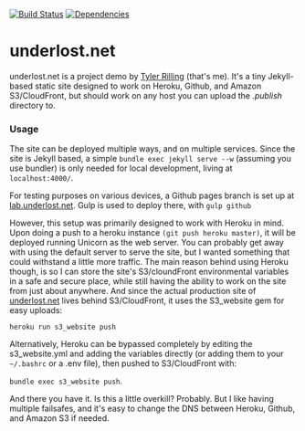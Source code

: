 [![Build Status](https://travis-ci.org/underlost/underlost.net.svg?branch=master)](https://travis-ci.org/underlost/underlost.net)
[![Dependencies](https://david-dm.org/underlost/underlost.net.svg)](https://david-dm.org/underlost/underlost.net)

# underlost.net
underlost.net is a project demo by [Tyler Rilling](https://tyler.codes) (that's me). It's a tiny Jekyll-based static site designed to work on Heroku, Github, and Amazon S3/CloudFront, but should work on any host you can upload the *.publish* directory to.

### Usage
The site can be deployed multiple ways, and on multiple services. Since the site is Jekyll based, a simple `bundle exec jekyll serve --w` (assuming you use bundler) is only needed for local development, living at `localhost:4000/`.

For testing purposes on various devices, a Github pages branch is set up at [lab.underlost.net](https://lab.underlost.net). Gulp is used to deploy there, with `gulp github`

However, this setup was primarily designed to work with Heroku in mind. Upon doing a push to a heroku instance `(git push heroku master)`, it will be deployed running Unicorn as the web server. You can probably get away with using the default server to serve the site, but I wanted something that could withstand a little more traffic. The main reason behind using Heroku though, is so I can store the site's S3/cloundFront environmental variables in a safe and secure place, while still having the ability to work on the site from just about anywhere. And since the actual production site of [underlost.net](https://underlost.net) lives behind S3/CloudFront, it uses the S3_website gem for easy uploads:

`heroku run s3_website push`

Alternatively, Heroku can be bypassed completely by editing the s3_website.yml and adding the variables directly (or adding them to your `~/.bashrc` or a .env file), then pushed to S3/CloudFront with:

`bundle exec s3_website push`.

And there you have it. Is this a little overkill? Probably. But I like having multiple failsafes, and it's easy to change the DNS between Heroku, Github, and Amazon S3 if needed.
